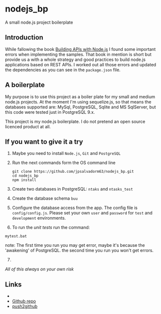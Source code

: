 # nodejs_bp
A small node.js project boilerplate

## Introduction
While fallowing the book [Building APIs with Node.js](http://www.apress.com/la/book/9781484224410#otherversion=9781484224427) I found some important errors when implementing the samples. That book in mention is short but provide us a with a whole strategy and good practices to build node.js applications based on REST APIs.
I worked out all those errors and updated the dependencies as you can see in the `package.json` file.

## A boilerplate

My purpose is to use this project as a boiler plate for my small and medium node.js projects. At the 
moment I'm using sequelize.js, so that means the databases supported are: MySql, PostgreSQL, Sqlite and
MS SqlServer, but this code were tested just in PostgreSQL 9.x.

This project is my node.js boilerplate. I do not pretend an open source licenced product at all.

## If you want to give it a try

1. Maybe you need to install `Node.js`, `Git` and `PostgreSQL`

2. Run the next commands form the OS command line

    ```
    git clone https://github.com/jpsalvadorm63/nodejs_bp.git
    cd nodejs_bp
    npm install
    ```
    
3. Create two databases in PostgreSQL: `ntaks` and `ntasks_test`

4. Create the database schema `buu`

5. Configure the database access from the app. The config file is
`config/config.js`. Please set your own `user` and `password` for
`test` and `development` environments.

6. To run the _unit tests_ run the command:

```
mytest.bat
```

note: The first time you run you may get error, maybe it's because the
'awakening' of PostgreSQL. the second time you run you won't get errors. 

7. 

*All of this always on your own risk*

## Links

* 
* [Github repo](https://github.com/jpsalvadorm63/nodejs_bp)
* [push2github](https://scotch.io/tutorials/how-to-push-an-existing-project-to-github)

